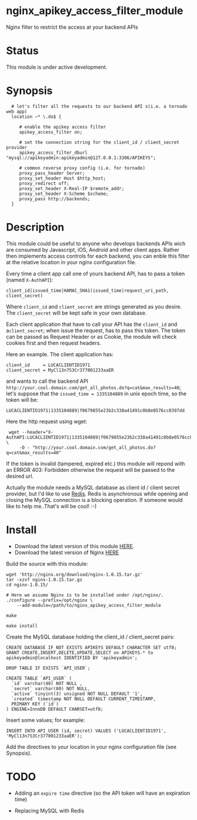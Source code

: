 nginx_apikey_access_filter_module
=================================

Nginx filter to restrict the access at your backend APIs

Status
======

This module is under active development.

Synopsis
========

      # let's filter all the requests to our backend API s(i.e. a tornado web app)
      location ~* \.do$ {

         # enable the apikey access filter
         apikey_access_filter on;

         # set the connection string for the client_id / client_secret provider
         apikey_access_filter_dburl "mysql://apikeyadmin:apikeyadmin@127.0.0.1:3306/APIKEYS";

         # common reverse proxy config (i.e. for tornado)
         proxy_pass_header Server;
         proxy_set_header Host $http_host;
         proxy_redirect off;
         proxy_set_header X-Real-IP $remote_addr;
         proxy_set_header X-Scheme $scheme;
         proxy_pass http://backends;
      }


Description
===========

This module could be useful to anyone who develops backends APIs wich are consumed by Javascript, iOS, Android and other client apps. Rather then implements access controls for each backend, you can enble this filter at the relative location in your nginx configuration file.

Every time a client app call one of yours backend API, has to pass a token (named `X-AuthAPI`):

    client_id|issued_time|HAMAC_SHA1(issued_time|request_uri_path, client_secret)

Where `client_id` and `client_secret` are strings generated as you desire. The `client_secret` will be kept safe in your own database.

Each client application that have to call your API has the `client_id` and a`client_secret`; when issue the request, has to pass this token. The token can be passed as Request Header or as Cookie, the module will check cookies first and then request headers.

Here an example. The client application has:

    client_id     = LUCACLIENTID1971
    client_secret = MyCl13n7S3Cr377001233aaER

and wants to call the backend API `http://your.cool.domain.com/get_all_photos.do?q=cat&max_results=40`; let's suppose that the `issued_time = 1335104889` in unix epoch time, so the token will be:

    LUCACLIENTID1971|1335104889|f0679855e23b2c338a41491c0b8e0576cc8397dd

Here the http request using wget:

     wget --header="X-AuthAPI:LUCACLIENTID1971|1335104889|f0679855e23b2c338a41491c0b8e0576cc8397dd" \
         -O - "http://your.cool.domain.com/get_all_photos.do?q=cat&max_results=40"

If the token is invalid (tampered, expired etc.) this module will repond with an ERROR 403: Forbidden otherwise the request will be passed to the desired url.

Actually the module needs a MySQL database as client id / client secret provider, but I'd like to use [Redis](http://redis.io/). Redis is asynchronous while opening and closing the MySQL connection is a blocking operation. If someone would like to help me..That's will be cool! :-)

Install
=======
 
 * Download the latest version of this module [HERE](https://github.com/Lus71/nginx_apikey_access_filter_module/zipball/master).
 * Download the latest version of Nginx [HERE](http://nginx.org/)

Build the source with this module:

    wget 'http://nginx.org/download/nginx-1.0.15.tar.gz'
    tar -xzvf nginx-1.0.15.tar.gz
    cd nginx-1.0.15/

    # Here we assume Nginx is to be installed under /opt/nginx/.
    ./configure --prefix=/opt/nginx \
        --add-module=/path/to/nginx_apikey_access_filter_module

    make

    make install

Create the MySQL database holding the client_id / client_secret pairs:

    CREATE DATABASE IF NOT EXISTS APIKEYS DEFAULT CHARACTER SET utf8;
    GRANT CREATE,INSERT,DELETE,UPDATE,SELECT on APIKEYS.* to apikeyadmin@localhost IDENTIFIED BY 'apikeyadmin';

    DROP TABLE IF EXISTS `API_USER`;

    CREATE TABLE `API_USER` (
      `id` varchar(40) NOT NULL ,
      `secret` varchar(80) NOT NULL,
      `active` tinyint(3) unsigned NOT NULL DEFAULT '1',
      `created` timestamp NOT NULL DEFAULT CURRENT_TIMESTAMP,
      PRIMARY KEY (`id`)
    ) ENGINE=InnoDB DEFAULT CHARSET=utf8;

Insert some values; for example:

    INSERT INTO API_USER (id, secret) VALUES ('LUCACLIENTID1971', 'MyCl13n7S3Cr377001233aaER');

Add the directives to your location in your nginx configuration file (see Synopsis).

TODO
====

 * Adding an `expire time` directive (so the API token will have an expiration time)

 * Replacing MySQL with Redis



